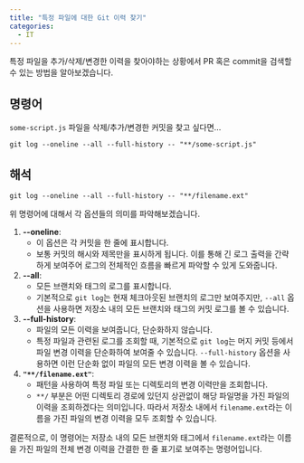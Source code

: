 ```yaml
---
title: "특정 파일에 대한 Git 이력 찾기"
categories:
  - IT
---
```


특정 파일을 추가/삭제/변경한 이력을 찾아야하는 상황에서 PR 혹은 commit을 검색할 수 있는 방법을 알아보겠습니다.

## 명령어

`some-script.js` 파일을 삭제/추가/변경한 커밋을 찾고 싶다면...

```shell
git log --oneline --all --full-history -- "**/some-script.js"
```

## 해석

```shell
git log --oneline --all --full-history -- "**/filename.ext"
```

위 명령어에 대해서 각 옵션들의 의미를 파악해보겠습니다.

1. **--oneline**:
    - 이 옵션은 각 커밋을 한 줄에 표시합니다.
    - 보통 커밋의 해시와 제목만을 표시하게 됩니다. 이를 통해 긴 로그 출력을 간략하게 보여주어 로그의 전체적인 흐름을 빠르게 파악할 수 있게 도와줍니다.
2. **--all**:
    - 모든 브랜치와 태그의 로그를 표시합니다.
    - 기본적으로 `git log`는 현재 체크아웃된 브랜치의 로그만 보여주지만, `--all` 옵션을 사용하면 저장소 내의 모든 브랜치와 태그의 커밋 로그를 볼 수 있습니다.
3. **--full-history**:
    - 파일의 모든 이력을 보여줍니다, 단순화하지 않습니다.
    - 특정 파일과 관련된 로그를 조회할 때, 기본적으로 `git log`는 머지 커밋 등에서 파일 변경 이력을 단순화하여 보여줄 수 있습니다. `--full-history` 옵션을 사용하면 이런 단순화 없이 파일의 모든 변경 이력을 볼 수 있습니다.
4. **`"**/filename.ext"`**:
    - 패턴을 사용하여 특정 파일 또는 디렉토리의 변경 이력만을 조회합니다.
    - `**/` 부분은 어떤 디렉토리 경로에 있던지 상관없이 해당 파일명을 가진 파일의 이력을 조회하겠다는 의미입니다. 따라서 저장소 내에서 `filename.ext`라는 이름을 가진 파일의 변경 이력을 모두 조회할 수 있습니다.

결론적으로, 이 명령어는 저장소 내의 모든 브랜치와 태그에서 `filename.ext`라는 이름을 가진 파일의 전체 변경 이력을 간결한 한 줄 표기로 보여주는 명령어입니다.

